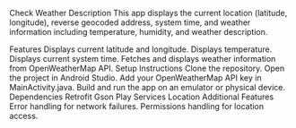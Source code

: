 Check Weather
Description
This app displays the current location (latitude, longitude), reverse geocoded address, system time, and weather information including temperature, humidity, and weather description.

Features
Displays current latitude and longitude.
Displays temperature.
Displays current system time.
Fetches and displays weather information from OpenWeatherMap API.
Setup Instructions
Clone the repository.
Open the project in Android Studio.
Add your OpenWeatherMap API key in MainActivity.java.
Build and run the app on an emulator or physical device.
Dependencies
Retrofit
Gson
Play Services Location
Additional Features
Error handling for network failures.
Permissions handling for location access.

